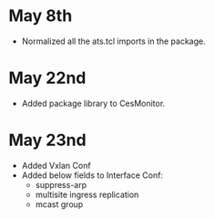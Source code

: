 # May 8th

* Normalized all the ats.tcl imports in the package.

# May 22nd

* Added package library to CesMonitor.

# May 23nd

* Added Vxlan Conf
* Added below fields to Interface Conf:
    * suppress-arp
    * multisite ingress replication
    * mcast group